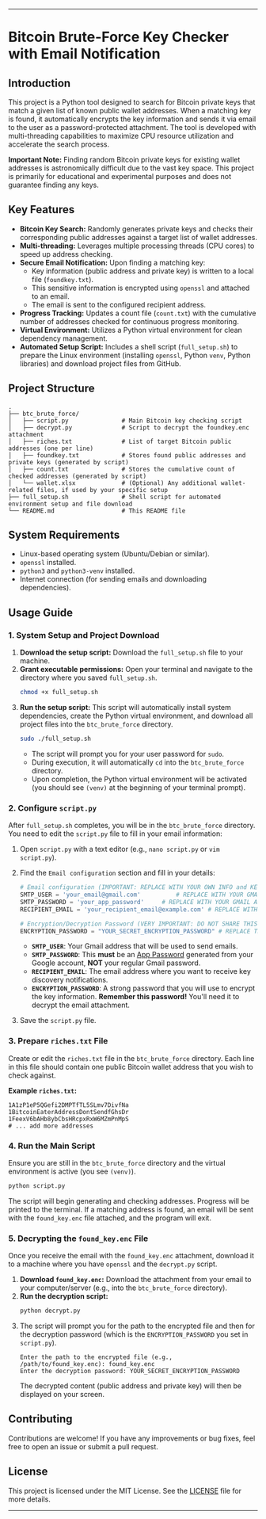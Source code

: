 
-----

# Bitcoin Brute-Force Key Checker with Email Notification

## Introduction

This project is a Python tool designed to search for Bitcoin private keys that match a given list of known public wallet addresses. When a matching key is found, it automatically encrypts the key information and sends it via email to the user as a password-protected attachment. The tool is developed with multi-threading capabilities to maximize CPU resource utilization and accelerate the search process.

**Important Note:** Finding random Bitcoin private keys for existing wallet addresses is astronomically difficult due to the vast key space. This project is primarily for educational and experimental purposes and does not guarantee finding any keys.

## Key Features

  * **Bitcoin Key Search:** Randomly generates private keys and checks their corresponding public addresses against a target list of wallet addresses.
  * **Multi-threading:** Leverages multiple processing threads (CPU cores) to speed up address checking.
  * **Secure Email Notification:** Upon finding a matching key:
      * Key information (public address and private key) is written to a local file (`foundkey.txt`).
      * This sensitive information is encrypted using `openssl` and attached to an email.
      * The email is sent to the configured recipient address.
  * **Progress Tracking:** Updates a count file (`count.txt`) with the cumulative number of addresses checked for continuous progress monitoring.
  * **Virtual Environment:** Utilizes a Python virtual environment for clean dependency management.
  * **Automated Setup Script:** Includes a shell script (`full_setup.sh`) to prepare the Linux environment (installing `openssl`, Python `venv`, Python libraries) and download project files from GitHub.

## Project Structure

```
.
├── btc_brute_force/
│   ├── script.py               # Main Bitcoin key checking script
│   ├── decrypt.py              # Script to decrypt the foundkey.enc attachment
│   ├── riches.txt              # List of target Bitcoin public addresses (one per line)
│   ├── foundkey.txt            # Stores found public addresses and private keys (generated by script)
│   ├── count.txt               # Stores the cumulative count of checked addresses (generated by script)
│   └── wallet.xlsx             # (Optional) Any additional wallet-related files, if used by your specific setup
├── full_setup.sh               # Shell script for automated environment setup and file download
└── README.md                   # This README file
```

## System Requirements

  * Linux-based operating system (Ubuntu/Debian or similar).
  * `openssl` installed.
  * `python3` and `python3-venv` installed.
  * Internet connection (for sending emails and downloading dependencies).

## Usage Guide

### 1\. System Setup and Project Download

1.  **Download the setup script:** Download the `full_setup.sh` file to your machine.
2.  **Grant executable permissions:** Open your terminal and navigate to the directory where you saved `full_setup.sh`.
    ```bash
    chmod +x full_setup.sh
    ```
3.  **Run the setup script:** This script will automatically install system dependencies, create the Python virtual environment, and download all project files into the `btc_brute_force` directory.
    ```bash
    sudo ./full_setup.sh
    ```
      * The script will prompt you for your user password for `sudo`.
      * During execution, it will automatically `cd` into the `btc_brute_force` directory.
      * Upon completion, the Python virtual environment will be activated (you should see `(venv)` at the beginning of your terminal prompt).

### 2\. Configure `script.py`

After `full_setup.sh` completes, you will be in the `btc_brute_force` directory.
You need to edit the `script.py` file to fill in your email information:

1.  Open `script.py` with a text editor (e.g., `nano script.py` or `vim script.py`).

2.  Find the `Email configuration` section and fill in your details:

    ```python
    # Email configuration (IMPORTANT: REPLACE WITH YOUR OWN INFO and KEEP CONFIDENTIAL)
    SMTP_USER = 'your_email@gmail.com'          # REPLACE WITH YOUR GMAIL ADDRESS
    SMTP_PASSWORD = 'your_app_password'     # REPLACE WITH YOUR GMAIL APP PASSWORD
    RECIPIENT_EMAIL = 'your_recipient_email@example.com' # REPLACE WITH THE EMAIL TO RECEIVE ALERTS

    # Encryption/Decryption Password (VERY IMPORTANT: DO NOT SHARE THIS PASSWORD PUBLICLY!)
    ENCRYPTION_PASSWORD = "YOUR_SECRET_ENCRYPTION_PASSWORD" # REPLACE THIS WITH A STRONG PASSWORD. KEEP IT PRIVATE!
    ```

      * **`SMTP_USER`**: Your Gmail address that will be used to send emails.
      * **`SMTP_PASSWORD`**: This **must** be an [App Password](https://support.google.com/accounts/answer/185833?hl=vi) generated from your Google account, **NOT** your regular Gmail password.
      * **`RECIPIENT_EMAIL`**: The email address where you want to receive key discovery notifications.
      * **`ENCRYPTION_PASSWORD`**: A strong password that you will use to encrypt the key information. **Remember this password\!** You'll need it to decrypt the email attachment.

3.  Save the `script.py` file.

### 3\. Prepare `riches.txt` File

Create or edit the `riches.txt` file in the `btc_brute_force` directory. Each line in this file should contain one public Bitcoin wallet address that you wish to check against.

**Example `riches.txt`:**

```
1A1zP1eP5QGefi2DMPTfTL5SLmv7DivfNa
1BitcoinEaterAddressDontSendfGhsDr
1FeexV6bAHb8ybCbsHRcpxRxW6MZmPnMpS
# ... add more addresses
```

### 4\. Run the Main Script

Ensure you are still in the `btc_brute_force` directory and the virtual environment is active (you see `(venv)`).

```bash
python script.py
```

The script will begin generating and checking addresses. Progress will be printed to the terminal. If a matching address is found, an email will be sent with the `found_key.enc` file attached, and the program will exit.

### 5\. Decrypting the `found_key.enc` File

Once you receive the email with the `found_key.enc` attachment, download it to a machine where you have `openssl` and the `decrypt.py` script.

1.  **Download `found_key.enc`:** Download the attachment from your email to your computer/server (e.g., into the `btc_brute_force` directory).
2.  **Run the decryption script:**
    ```bash
    python decrypt.py
    ```
3.  The script will prompt you for the path to the encrypted file and then for the decryption password (which is the `ENCRYPTION_PASSWORD` you set in `script.py`).
    ```
    Enter the path to the encrypted file (e.g., /path/to/found_key.enc): found_key.enc
    Enter the decryption password: YOUR_SECRET_ENCRYPTION_PASSWORD
    ```
    The decrypted content (public address and private key) will then be displayed on your screen.

## Contributing

Contributions are welcome\! If you have any improvements or bug fixes, feel free to open an issue or submit a pull request.

## License

This project is licensed under the MIT License. See the [LICENSE](https://www.google.com/search?q=LICENSE) file for more details.

-----
